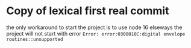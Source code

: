 # Copy of lexical first real commit 

the only workaround to start the project is to use node 16 elseways the project will not start with error
`Error: error:0308010C:digital envelope routines::unsupported`